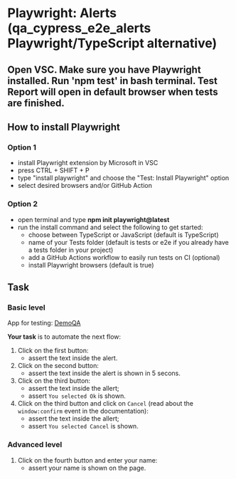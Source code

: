 # Playwright: Alerts (qa_cypress_e2e_alerts Playwright/TypeScript alternative)

## Open VSC. Make sure you have Playwright installed. Run 'npm test' in bash terminal. Test Report will open in default browser when tests are finished.

## How to install Playwright

### Option 1
   - install Playwright extension by Microsoft in VSC
   - press CTRL + SHIFT + P
   - type "install playwright" and choose the "Test: Install Playwright" option
   - select desired browsers and/or GitHub Action

### Option 2
   - open terminal and type **npm init playwright@latest**
   - run the install command and select the following to get started:
      - choose between TypeScript or JavaScript (default is TypeScript)
      - name of your Tests folder (default is tests or e2e if you already have a tests folder in your project)
      - add a GitHub Actions workflow to easily run tests on CI (optional)
      - install Playwright browsers (default is true)

## Task

### Basic level

App for testing: [DemoQA](https://demoqa.com/alerts)

**Your task** is to automate the next flow:

1. Click on the first button:
   - assert the text inside the alert.
1. Click on the second button:
   - assert the text inside the alert is shown in 5 secons.
1. Click on the third button:
   - assert the text inside the allert;
   - assert `You selected Ok` is shown.
1. Click on the third button and click on `Cancel` (read about the `window:confirm` event in the documentation):
   - assert the text inside the allert;
   - assert `You selected Cancel` is shown.

### Advanced level

1. Click on the fourth button and enter your name:
   - assert your name is shown on the page.
